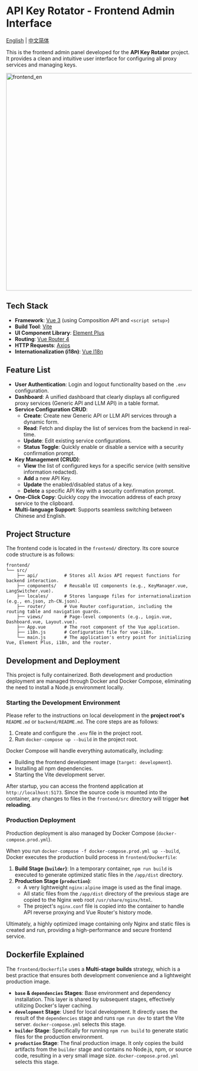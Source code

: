 # API Key Rotator - Frontend Admin Interface

[English](README.md) | [中文简体](README_CN.md)

This is the frontend admin panel developed for the **API Key Rotator** project. It provides a clean and intuitive user interface for configuring all proxy services and managing keys.

<img width="2334" height="591" alt="frontend_en" src="https://github.com/user-attachments/assets/dcfd9580-60ea-475a-abd6-ccc07944a229" />

## Tech Stack

*   **Framework**: [Vue 3](https://vuejs.org/) (using Composition API and `<script setup>`)
*   **Build Tool**: [Vite](https://vitejs.dev/)
*   **UI Component Library**: [Element Plus](https://element-plus.org/)
*   **Routing**: [Vue Router 4](https://router.vuejs.org/)
*   **HTTP Requests**: [Axios](https://axios-http.com/)
*   **Internationalization (i18n)**: [Vue I18n](https://vue-i18n.intlify.dev/)

## Feature List

*   **User Authentication**: Login and logout functionality based on the `.env` configuration.
*   **Dashboard**: A unified dashboard that clearly displays all configured proxy services (Generic API and LLM API) in a table format.
*   **Service Configuration CRUD**:
    *   **Create**: Create new Generic API or LLM API services through a dynamic form.
    *   **Read**: Fetch and display the list of services from the backend in real-time.
    *   **Update**: Edit existing service configurations.
    *   **Status Toggle**: Quickly enable or disable a service with a security confirmation prompt.
*   **Key Management (CRUD)**:
    *   **View** the list of configured keys for a specific service (with sensitive information redacted).
    *   **Add** a new API Key.
    *   **Update** the enabled/disabled status of a key.
    *   **Delete** a specific API Key with a security confirmation prompt.
*   **One-Click Copy**: Quickly copy the invocation address of each proxy service to the clipboard.
*   **Multi-language Support**: Supports seamless switching between Chinese and English.

## Project Structure

The frontend code is located in the `frontend/` directory. Its core source code structure is as follows:

```
frontend/
└── src/
    ├── api/          # Stores all Axios API request functions for backend interaction.
    ├── components/   # Reusable UI components (e.g., KeyManager.vue, LangSwitcher.vue).
    ├── locales/      # Stores language files for internationalization (e.g., en.json, zh-CN.json).
    ├── router/       # Vue Router configuration, including the routing table and navigation guards.
    ├── views/        # Page-level components (e.g., Login.vue, Dashboard.vue, Layout.vue).
    ├── App.vue       # The root component of the Vue application.
    ├── i18n.js       # Configuration file for vue-i18n.
    └── main.js       # The application's entry point for initializing Vue, Element Plus, i18n, and the router.
```

## Development and Deployment

This project is fully containerized. Both development and production deployment are managed through Docker and Docker Compose, eliminating the need to install a Node.js environment locally.

### Starting the Development Environment

Please refer to the instructions on local development in the **project root's** `README.md` or `backend/README.md`. The core steps are as follows:

1.  Create and configure the `.env` file in the project root.
2.  Run `docker-compose up --build` in the project root.

Docker Compose will handle everything automatically, including:
*   Building the frontend development image (`target: development`).
*   Installing all npm dependencies.
*   Starting the Vite development server.

After startup, you can access the frontend application at `http://localhost:5173`. Since the source code is mounted into the container, any changes to files in the `frontend/src` directory will trigger **hot reloading**.

### Production Deployment

Production deployment is also managed by Docker Compose (`docker-compose.prod.yml`).

When you run `docker-compose -f docker-compose.prod.yml up --build`, Docker executes the production build process in `frontend/Dockerfile`:
1.  **Build Stage (`builder`)**: In a temporary container, `npm run build` is executed to generate optimized static files in the `/app/dist` directory.
2.  **Production Stage (`production`)**:
    *   A very lightweight `nginx:alpine` image is used as the final image.
    *   All static files from the `/app/dist` directory of the previous stage are copied to the Nginx web root `/usr/share/nginx/html`.
    *   The project's `nginx.conf` file is copied into the container to handle API reverse proxying and Vue Router's history mode.

Ultimately, a highly optimized image containing only Nginx and static files is created and run, providing a high-performance and secure frontend service.

## Dockerfile Explained

The `frontend/Dockerfile` uses a **Multi-stage builds** strategy, which is a best practice that ensures both development convenience and a lightweight production image.

*   **`base` & `dependencies` Stages**: Base environment and dependency installation. This layer is shared by subsequent stages, effectively utilizing Docker's layer caching.
*   **`development` Stage**: Used for local development. It directly uses the result of the `dependencies` stage and runs `npm run dev` to start the Vite server. `docker-compose.yml` selects this stage.
*   **`builder` Stage**: Specifically for running `npm run build` to generate static files for the production environment.
*   **`production` Stage**: The final production image. It only copies the build artifacts from the `builder` stage and contains no Node.js, npm, or source code, resulting in a very small image size. `docker-compose.prod.yml` selects this stage.
